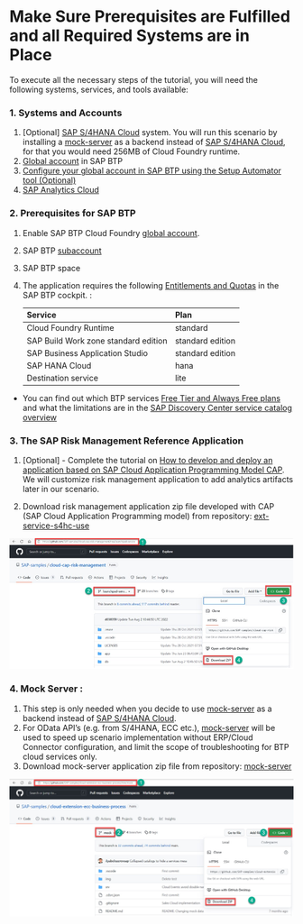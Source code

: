 # Make Sure Prerequisites are Fulfilled and all Required Systems are in Place

To execute all the necessary steps of the tutorial, you will need the following systems, services, and tools available:

### 1. Systems and Accounts

1. [Optional] [SAP S/4HANA Cloud](https://www.sap.com/products/erp/s4hana-erp.html) system. You will run this scenario by installing a [mock-server](https://github.com/SAP-samples/cloud-extension-ecc-business-process/tree/mock) as a backend instead of [SAP S/4HANA Cloud](https://www.sap.com/products/erp/s4hana-erp.html), for that  you would need 256MB of Cloud Foundry runtime.
2. [Global account](https://help.sap.com/products/BTP/65de2977205c403bbc107264b8eccf4b/8ed4a705efa0431b910056c0acdbf377.html?locale=en-US#loioc165d95ee700407eb181770901caec94) in SAP BTP
3. [Configure your global account in SAP BTP using the Setup Automator tool (Optional)](https://github.com/SAP-samples/btp-setup-automator)
4. [SAP Analytics Cloud](https://help.sap.com/docs/SAP_ANALYTICS_CLOUD)

### 2. Prerequisites for SAP BTP
1. Enable SAP BTP Cloud Foundry [global account](https://developers.sap.com/tutorials/prepare-btp-cf.html).
2. SAP BTP [subaccount](https://help.sap.com/products/BTP/65de2977205c403bbc107264b8eccf4b/8ed4a705efa0431b910056c0acdbf377.html?locale=en-US#loio8d6e3a0fa4ab43e4a421d3ed08128afa)
3. SAP BTP space
4. The application requires the following [Entitlements and Quotas](https://help.sap.com/products/BTP/65de2977205c403bbc107264b8eccf4b/00aa2c23479d42568b18882b1ca90d79.html?locale=en-US) in the SAP BTP cockpit. :

      | Service                                        | Plan             |
      |------------------------------------------------|------------------|
      | Cloud Foundry Runtime                          | standard         |   
      | SAP Build Work zone standard edition           | standard edition |
      | SAP Business Application Studio                | standard edition |
      | SAP HANA Cloud                                 | hana             |
      | Destination service                            | lite             |

* You can find out which BTP services [Free Tier and Always Free plans](https://help.sap.com/docs/btp/sap-business-technology-platform/trial-accounts-and-free-tier) and what the limitations are in the [SAP Discovery Center service catalog overview](https://discovery-center.cloud.sap/viewServices)
  
### 3. The SAP Risk Management Reference Application

1. [Optional] - Complete the tutorial on [How to develop and deploy an application based on SAP Cloud Application Programming Model CAP](https://github.com/SAP-samples/cloud-cap-risk-management/tree/ext-service-s4hc-use). We will customize risk management application to add analytics artifacts later in our scenario. 

2. Download risk management application zip file developed with CAP (SAP Cloud Application Programming model) from repository: [ext-service-s4hc-use](https://github.com/SAP-samples/cloud-cap-risk-management/tree/ext-service-s4hc-use)

![risk-management-app](./GitHub-Download-risk-management-app.jpg)

### 4. Mock Server :
1. This step is only needed when you decide to use [mock-server](https://github.com/SAP-samples/cloud-extension-ecc-business-process/tree/mock) as a backend instead of [SAP S/4HANA Cloud](https://www.sap.com/products/erp/s4hana-erp.html).
2. For OData API’s (e.g. from S/4HANA, ECC etc.),  [mock-server](https://github.com/SAP-samples/cloud-extension-ecc-business-process/tree/mock) will be used to speed up scenario implementation without ERP/Cloud Connector configuration, and limit the scope of troubleshooting for BTP cloud services only.
3. Download mock-server application zip file from repository: [mock-server](https://github.com/SAP-samples/cloud-extension-ecc-business-process/tree/mock)

![mock-server-app](./GitHub-Download-mock-server-app.jpg)

